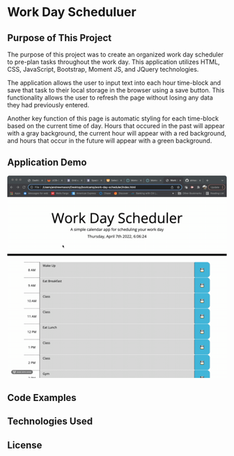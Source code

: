 # Work Day Scheduluer


## Purpose of This Project

The purpose of this project was to create an organized work day scheduler to pre-plan tasks throughout the work day. This application utilizes HTML, CSS, JavaScript, Bootstrap, Moment JS, and JQuery technologies.

The application allows the user to input text into each hour time-block and save that task to their local storage in the browser using a save button. This functionality allows the user to refresh the page without losing any data they had previously entered.

Another key function of this page is automatic styling for each time-block based on the current time of day. Hours that occured in the past will appear with a gray background, the current hour will appear with a red background, and hours that occur in the future will appear with a green background. 

## Application Demo

![work day scheduler demo](assets/demo.gif)

## Code Examples


## Technologies Used


## License